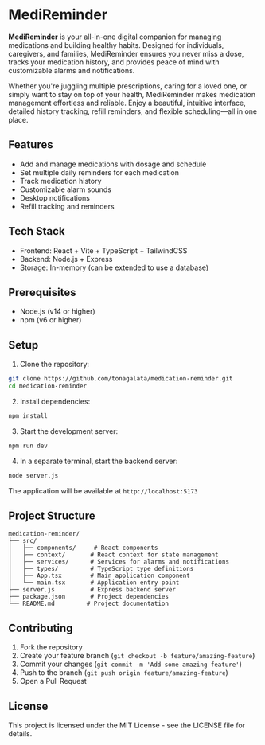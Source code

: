 # MediReminder

**MediReminder** is your all-in-one digital companion for managing medications and building healthy habits. Designed for individuals, caregivers, and families, MediReminder ensures you never miss a dose, tracks your medication history, and provides peace of mind with customizable alarms and notifications. 

Whether you're juggling multiple prescriptions, caring for a loved one, or simply want to stay on top of your health, MediReminder makes medication management effortless and reliable. Enjoy a beautiful, intuitive interface, detailed history tracking, refill reminders, and flexible scheduling—all in one place.

## Features

- Add and manage medications with dosage and schedule
- Set multiple daily reminders for each medication
- Track medication history
- Customizable alarm sounds
- Desktop notifications
- Refill tracking and reminders

## Tech Stack

- Frontend: React + Vite + TypeScript + TailwindCSS
- Backend: Node.js + Express
- Storage: In-memory (can be extended to use a database)

## Prerequisites

- Node.js (v14 or higher)
- npm (v6 or higher)

## Setup

1. Clone the repository:
```bash
git clone https://github.com/tonagalata/medication-reminder.git
cd medication-reminder
```

2. Install dependencies:
```bash
npm install
```

3. Start the development server:
```bash
npm run dev
```

4. In a separate terminal, start the backend server:
```bash
node server.js
```

The application will be available at `http://localhost:5173`

## Project Structure

```
medication-reminder/
├── src/
│   ├── components/     # React components
│   ├── context/       # React context for state management
│   ├── services/      # Services for alarms and notifications
│   ├── types/         # TypeScript type definitions
│   ├── App.tsx        # Main application component
│   └── main.tsx       # Application entry point
├── server.js          # Express backend server
├── package.json       # Project dependencies
└── README.md         # Project documentation
```

## Contributing

1. Fork the repository
2. Create your feature branch (`git checkout -b feature/amazing-feature`)
3. Commit your changes (`git commit -m 'Add some amazing feature'`)
4. Push to the branch (`git push origin feature/amazing-feature`)
5. Open a Pull Request

## License

This project is licensed under the MIT License - see the LICENSE file for details.
